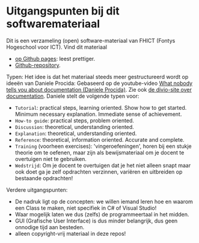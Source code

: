 # Uitgangspunten bij dit softwaremateriaal

Dit is een verzameling (open) software-materiaal van FHICT (Fontys Hogeschool voor ICT). Vind dit materiaal
+ [op Github pages](https://stasemsoft.github.io/softwarematerial/): leest prettiger.
+ [Github-repository](https://github.com/stasemsoft/softwarematerial).


Typen:
Het idee is dat het materiaal steeds meer gestructureerd wordt op ideeën van Daniele Procida:
Gebaseerd op de youtube-video [What nobody tells you about documentation (Daniele Procida)](https://www.youtube.com/watch?v=t4vKPhjcMZg). Zie ook [de divio-site over documentation](https://www.divio.com/blog/documentation/). Daniele stelt de volgende typen voor:
+ `Tutorial`: practical steps, learning oriented. Show how to get started. Minimum necessary explanation. Immediate sense of achievement.
+ `How-to guide`: practical steps, problem oriented.
+ `Discussion`: theoretical, understanding oriented.
+ `Explanation`: theoretical, understanding oriented.
+ `Reference`: theoretical, information oriented. Accurate and complete.
+ `Training` (voorheen exercises): 'vingeroefeningen', horen bij een stukje theorie om te oefenen, maar zijn als bewijsmateriaal om je docent te overtuigen niet te gebruiken.
+ `Wedstrijd`: Om je docent te overtuigen dat je het niet alleen snapt maar ook doet ga je zelf opdrachten verzinnen, variëren en uitbreiden op bestaande opdrachten!

Verdere uitgangspunten:
+ De nadruk ligt op de concepten: we willen iemand leren hoe en waarom een Class te maken, niet specifiek in C# of Visual Studio!
+ Waar mogelijk laten we dus (zelfs) de programmeertaal in het midden.
+ GUI (Grafische User Interface) is dus minder belangrijk, dus geen onnodige tijd aan besteden.
+ alleen copyright-vrij materiaal in deze repos!
